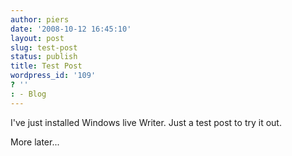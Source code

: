 ```yaml
---
author: piers
date: '2008-10-12 16:45:10'
layout: post
slug: test-post
status: publish
title: Test Post
wordpress_id: '109'
? ''
: - Blog
---
```


I've just installed Windows live Writer. Just a test post to try it out.

More later...

